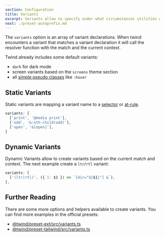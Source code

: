 ```yaml
---
section: Configuration
title: Variants
excerpt: Variants allow to specify under what circumstances utilities will be activated.
next: ./preset-autoprefix.md
---
```


The `variants` option is an array of variant declarations. When twind encounters a variant that matches a variant declaration it will call the resolver function with the match and the current context.

Twind already includes some default variants:

- `dark` for dark mode
- screen variants based on the `screens` theme section
- all [simple pseudo classes](https://developer.mozilla.org/en-US/docs/Web/CSS/Pseudo-classes) like `:hover`

## Static Variants

Static variants are mapping a variant name to a [selector](https://developer.mozilla.org/en-US/docs/Web/CSS/CSS_Selectors) or [at-rule](https://developer.mozilla.org/en-US/docs/Web/CSS/At-rule).

```js
variants: [
  ['print', '@media print'],
  ['odd', '&:nth-child(odd)'],
  ['open', '&[open]'],
]
```

## Dynamic Variants

Dynamic Variants allow to create variants based on the current match and context. The next example create a `ltr`/`rtl` variant:

```js
variants: [
  ['(ltr|rtl)', ({ 1: $1 }) => `[dir="${$1}"] &`],
],
```

## Further Reading

There are some more options and helpers available to create variants. You can find more examples in the official presets:

- [@twind/preset-ext/src/variants.ts](https://github.com/tw-in-js/twind/blob/next/packages/preset-ext/src/variants.ts)
- [@twind/preset-tailwind/src/variants.ts](https://github.com/tw-in-js/twind/blob/next/packages/preset-tailwind/src/variants.ts)
